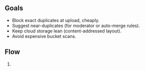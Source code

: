 ## Goals

- Block exact duplicates at upload, cheaply.
- Suggest near-duplicates (for moderator or auto-merge rules).
- Keep cloud storage lean (content-addressed layout).
- Avoid expensive bucket scans.

## Flow

1.
